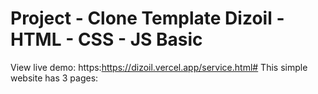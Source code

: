 # Project - Clone Template Dizoil - HTML - CSS - JS Basic 
View live demo: https:https://dizoil.vercel.app/service.html# This simple website has 3 pages:

